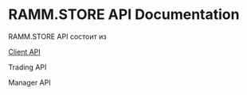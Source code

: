 # RAMM.STORE API Documentation
RAMM.STORE API состоит из 

[Client API](client.md)

Trading API

Manager API

